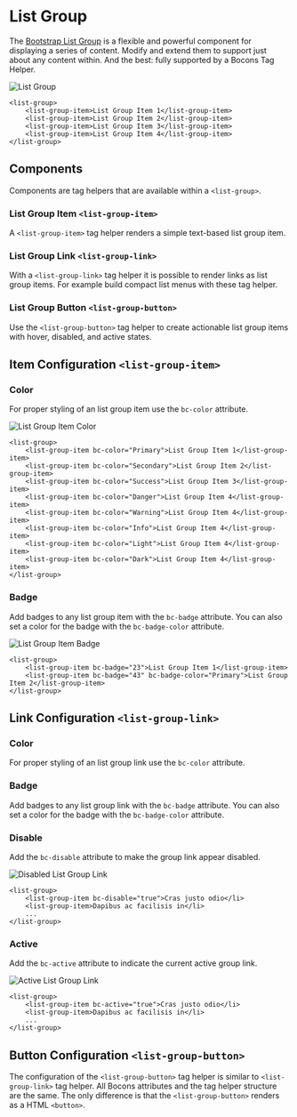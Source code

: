 # List Group

The [Bootstrap List Group](https://getbootstrap.com/docs/4.0/components/list-group/) is a flexible and powerful component for displaying a series of content. Modify and extend them to support just about any content within. And the best: fully supported by a Bocons Tag Helper.

![List Group](https://raw.githubusercontent.com/brecons/bootstrap-tag-helper/master/docs/images/list-group_01.PNG)

    <list-group>
        <list-group-item>List Group Item 1</list-group-item>
        <list-group-item>List Group Item 2</list-group-item>
        <list-group-item>List Group Item 3</list-group-item>
        <list-group-item>List Group Item 4</list-group-item>
    </list-group>

## Components

Components are tag helpers that are available within a `<list-group>`.

### List Group Item `<list-group-item>`

A `<list-group-item>` tag helper renders a simple text-based list group item.

### List Group Link `<list-group-link>`

With a `<list-group-link>` tag helper it is possible to render links as list group items. For example build compact list menus with these tag helper.

### List Group Button `<list-group-button>`

Use the `<list-group-button>` tag helper to create actionable list group items with hover, disabled, and active states.

## Item Configuration `<list-group-item>`

### Color

For proper styling of an list group item use the `bc-color` attribute.

![List Group Item Color](https://raw.githubusercontent.com/brecons/bootstrap-tag-helper/master/docs/images/list-group_02.PNG)

    <list-group>
        <list-group-item bc-color="Primary">List Group Item 1</list-group-item>
        <list-group-item bc-color="Secondary">List Group Item 2</list-group-item>
        <list-group-item bc-color="Success">List Group Item 3</list-group-item>
        <list-group-item bc-color="Danger">List Group Item 4</list-group-item>
        <list-group-item bc-color="Warning">List Group Item 4</list-group-item>
        <list-group-item bc-color="Info">List Group Item 4</list-group-item>
        <list-group-item bc-color="Light">List Group Item 4</list-group-item>
        <list-group-item bc-color="Dark">List Group Item 4</list-group-item>
    </list-group>

### Badge

Add badges to any list group item with the `bc-badge` attribute. You can also set a color for the badge with the `bc-badge-color` attribute.

![List Group Item Badge](https://raw.githubusercontent.com/brecons/bootstrap-tag-helper/master/docs/images/list-group_03.PNG)

    <list-group>
        <list-group-item bc-badge="23">List Group Item 1</list-group-item>
        <list-group-item bc-badge="43" bc-badge-color="Primary">List Group Item 2</list-group-item>
    </list-group>

## Link Configuration `<list-group-link>`

### Color

For proper styling of an list group link use the `bc-color` attribute.

### Badge

Add badges to any list group link with the `bc-badge` attribute. You can also set a color for the badge with the `bc-badge-color` attribute.

### Disable

Add the `bc-disable` attribute to make the group link appear disabled.

![Disabled List Group Link](https://raw.githubusercontent.com/brecons/bootstrap-tag-helper/master/docs/images/list-group_04.PNG)

    <list-group>
        <list-group-item bc-disable="true">Cras justo odio</li>
        <list-group-item>Dapibus ac facilisis in</li>
        ...
    </list-group>

### Active

Add the `bc-active` attribute to indicate the current active group link.

![Active List Group Link](https://raw.githubusercontent.com/brecons/bootstrap-tag-helper/master/docs/images/list-group_05.PNG)

    <list-group>
        <list-group-item bc-active="true">Cras justo odio</li>
        <list-group-item>Dapibus ac facilisis in</li>
        ...
    </list-group>

## Button Configuration `<list-group-button>`

The configuration of the `<list-group-button>` tag helper is similar to `<list-group-link>` tag helper. All Bocons attributes and the tag helper structure are the same. The only difference is that the `<list-group-button>` renders as a HTML `<button>`.